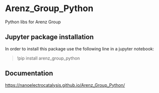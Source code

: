 # Arenz_Group_Python
Python libs for Arenz Group








## Jupyter package installation
In order to install this package use the following line in a jupyter notebook: 

>   !pip install arenz_group_python


## Documentation

https://nanoelectrocatalysis.github.io/Arenz_Group_Python/
